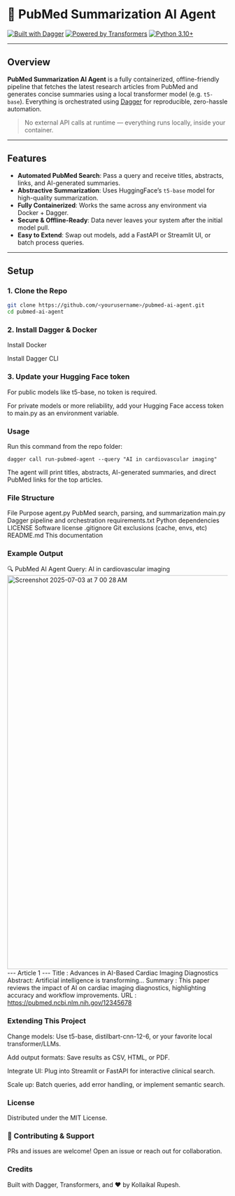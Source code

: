 # 🧠 PubMed Summarization AI Agent

[![Built with Dagger](https://img.shields.io/badge/Built%20with-Dagger-3178c6?logo=docker)](https://dagger.io/)
[![Powered by Transformers](https://img.shields.io/badge/Powered%20by-Transformers-ffcc00?logo=huggingface)](https://huggingface.co/)
[![Python 3.10+](https://img.shields.io/badge/Python-3.10+-blue?logo=python)](https://www.python.org/)

---

##  Overview

**PubMed Summarization AI Agent** is a fully containerized, offline-friendly pipeline that fetches the latest research articles from PubMed and generates concise summaries using a local transformer model (e.g. `t5-base`). Everything is orchestrated using [Dagger](https://dagger.io/) for reproducible, zero-hassle automation.

>  No external API calls at runtime — everything runs locally, inside your container.

---

##  Features

-  **Automated PubMed Search**: Pass a query and receive titles, abstracts, links, and AI-generated summaries.
-  **Abstractive Summarization**: Uses HuggingFace’s `t5-base` model for high-quality summarization.
-  **Fully Containerized**: Works the same across any environment via Docker + Dagger.
-  **Secure & Offline-Ready**: Data never leaves your system after the initial model pull.
-  **Easy to Extend**: Swap out models, add a FastAPI or Streamlit UI, or batch process queries.

---

##  Setup

### 1. **Clone the Repo**

```bash
git clone https://github.com/<yourusername>/pubmed-ai-agent.git
cd pubmed-ai-agent
```

### 2. Install Dagger & Docker
Install Docker

Install Dagger CLI

### 3. Update your Hugging Face token
For public models like t5-base, no token is required.

For private models or more reliability, add your Hugging Face access token to main.py as an environment variable.

### Usage
Run this command from the repo folder:

```
dagger call run-pubmed-agent --query "AI in cardiovascular imaging"
```
The agent will print titles, abstracts, AI-generated summaries, and direct PubMed links for the top articles.


### File Structure
File	Purpose
agent.py	PubMed search, parsing, and summarization
main.py	Dagger pipeline and orchestration
requirements.txt	Python dependencies
LICENSE	Software license
.gitignore	Git exclusions (cache, envs, etc)
README.md	This documentation

###  Example Output

🔍 PubMed AI Agent Query: AI in cardiovascular imaging
<img width="900" alt="Screenshot 2025-07-03 at 7 00 28 AM" src="https://github.com/user-attachments/assets/86ac4946-9503-40a1-a265-13af506829c6" />
--- Article 1 ---
 Title   : Advances in AI-Based Cardiac Imaging Diagnostics
 Abstract: Artificial intelligence is transforming...
 Summary : This paper reviews the impact of AI on cardiac imaging diagnostics, highlighting accuracy and workflow improvements.
 URL     : https://pubmed.ncbi.nlm.nih.gov/12345678
 
### Extending This Project
Change models: Use t5-base, distilbart-cnn-12-6, or your favorite local transformer/LLMs.

Add output formats: Save results as CSV, HTML, or PDF.

Integrate UI: Plug into Streamlit or FastAPI for interactive clinical search.

Scale up: Batch queries, add error handling, or implement semantic search.

###  License
Distributed under the MIT License.

### 🤝 Contributing & Support
PRs and issues are welcome!
Open an issue or reach out for collaboration.

### Credits
Built with Dagger, Transformers, and ❤️ by Kollaikal Rupesh.
